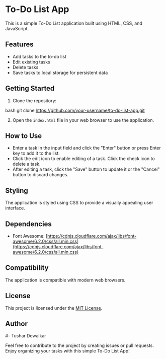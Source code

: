 # To-Do List App

This is a simple To-Do List application built using HTML, CSS, and JavaScript.

## Features

- Add tasks to the to-do list
- Edit existing tasks
- Delete tasks
- Save tasks to local storage for persistent data

## Getting Started

1. Clone the repository:

bash
git clone https://github.com/your-username/to-do-list-app.git


2. Open the `index.html` file in your web browser to use the application.

## How to Use

- Enter a task in the input field and click the "Enter" button or press Enter key to add it to the list.
- Click the edit icon to enable editing of a task. Click the check icon to delete a task.
- After editing a task, click the "Save" button to update it or the "Cancel" button to discard changes.

## Styling

The application is styled using CSS to provide a visually appealing user interface.

## Dependencies

- Font Awesome: [https://cdnjs.cloudflare.com/ajax/libs/font-awesome/6.2.0/css/all.min.css](https://cdnjs.cloudflare.com/ajax/libs/font-awesome/6.2.0/css/all.min.css)

## Compatibility

The application is compatible with modern web browsers.

## License

This project is licensed under the [MIT License](LICENSE).

## Author

#- Tushar Dewalkar

Feel free to contribute to the project by creating issues or pull requests. Enjoy organizing your tasks with this simple To-Do List App!

